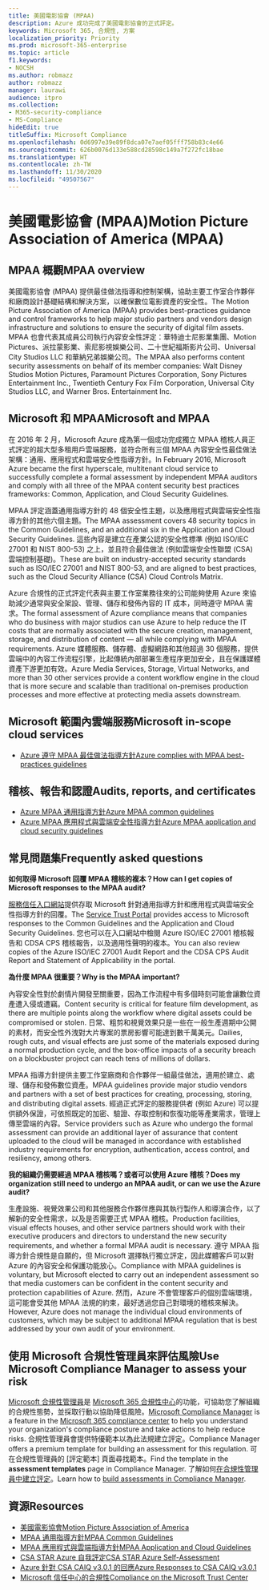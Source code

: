 ```yaml
---
title: 美國電影協會 (MPAA)
description: Azure 成功完成了美國電影協會的正式評定。
keywords: Microsoft 365, 合規性, 方案
localization_priority: Priority
ms.prod: microsoft-365-enterprise
ms.topic: article
f1.keywords:
- NOCSH
ms.author: robmazz
author: robmazz
manager: laurawi
audience: itpro
ms.collection:
- M365-security-compliance
- MS-Compliance
hideEdit: true
titleSuffix: Microsoft Compliance
ms.openlocfilehash: 0d6997e39e89f8dca07e7aef05fff758b83c4e66
ms.sourcegitcommit: 626b0076d133e588cd28598c149a7f272fc18bae
ms.translationtype: HT
ms.contentlocale: zh-TW
ms.lasthandoff: 11/30/2020
ms.locfileid: "49507567"
---
```

# <a name="motion-picture-association-of-america-mpaa"></a><span data-ttu-id="c728f-104">美國電影協會 (MPAA)</span><span class="sxs-lookup"><span data-stu-id="c728f-104">Motion Picture Association of America (MPAA)</span></span>

## <a name="mpaa-overview"></a><span data-ttu-id="c728f-105">MPAA 概觀</span><span class="sxs-lookup"><span data-stu-id="c728f-105">MPAA overview</span></span>

<span data-ttu-id="c728f-106">美國電影協會 (MPAA) 提供最佳做法指導和控制架構，協助主要工作室合作夥伴和廠商設計基礎結構和解決方案，以確保數位電影資產的安全性。</span><span class="sxs-lookup"><span data-stu-id="c728f-106">The Motion Picture Association of America (MPAA) provides best-practices guidance and control frameworks to help major studio partners and vendors design infrastructure and solutions to ensure the security of digital film assets.</span></span> <span data-ttu-id="c728f-107">MPAA 也會代表其成員公司執行內容安全性評定：華特迪士尼影業集團、Motion Pictures、派拉蒙影業、索尼影視娛樂公司、二十世紀福斯影片公司、Universal City Studios LLC 和華納兄弟娛樂公司。</span><span class="sxs-lookup"><span data-stu-id="c728f-107">The MPAA also performs content security assessments on behalf of its member companies: Walt Disney Studios Motion Pictures, Paramount Pictures Corporation, Sony Pictures Entertainment Inc., Twentieth Century Fox Film Corporation, Universal City Studios LLC, and Warner Bros. Entertainment Inc.</span></span>

## <a name="microsoft-and-mpaa"></a><span data-ttu-id="c728f-108">Microsoft 和 MPAA</span><span class="sxs-lookup"><span data-stu-id="c728f-108">Microsoft and MPAA</span></span>

<span data-ttu-id="c728f-109">在 2016 年 2 月，Microsoft Azure 成為第一個成功完成獨立 MPAA 稽核人員正式評定的超大型多租用戶雲端服務，並符合所有三個 MPAA 內容安全性最佳做法架構：通用、應用程式和雲端安全性指導方針。</span><span class="sxs-lookup"><span data-stu-id="c728f-109">In February 2016, Microsoft Azure became the first hyperscale, multitenant cloud service to successfully complete a formal assessment by independent MPAA auditors and comply with all three of the MPAA content security best practices frameworks: Common, Application, and Cloud Security Guidelines.</span></span>

<span data-ttu-id="c728f-110">MPAA 評定涵蓋通用指導方針的 48 個安全性主題，以及應用程式與雲端安全性指導方針的其他六個主題。</span><span class="sxs-lookup"><span data-stu-id="c728f-110">The MPAA assessment covers 48 security topics in the Common Guidelines, and an additional six in the Application and Cloud Security Guidelines.</span></span> <span data-ttu-id="c728f-111">這些內容是建立在產業公認的安全性標準 (例如 ISO/IEC 27001 和 NIST 800-53) 之上，並且符合最佳做法 (例如雲端安全性聯盟 (CSA) 雲端控制基礎)。</span><span class="sxs-lookup"><span data-stu-id="c728f-111">These are built on industry-accepted security standards such as ISO/IEC 27001 and NIST 800-53, and are aligned to best practices, such as the Cloud Security Alliance (CSA) Cloud Controls Matrix.</span></span>

<span data-ttu-id="c728f-112">Azure 合規性的正式評定代表與主要工作室業務往來的公司能夠使用 Azure 來協助減少通常與安全架設、管理、儲存和發佈內容的 IT 成本，同時遵守 MPAA 需求。</span><span class="sxs-lookup"><span data-stu-id="c728f-112">The formal assessment of Azure compliance means that companies who do business with major studios can use Azure to help reduce the IT costs that are normally associated with the secure creation, management, storage, and distribution of content — all while complying with MPAA requirements.</span></span> <span data-ttu-id="c728f-113">Azure 媒體服務、儲存體、虛擬網路和其他超過 30 個服務，提供雲端中的內容工作流程引擎，比起傳統內部部署生產程序更加安全，且在保護媒體資產下游更加有效。</span><span class="sxs-lookup"><span data-stu-id="c728f-113">Azure Media Services, Storage, Virtual Networks, and more than 30 other services provide a content workflow engine in the cloud that is more secure and scalable than traditional on-premises production processes and more effective at protecting media assets downstream.</span></span>

## <a name="microsoft-in-scope-cloud-services"></a><span data-ttu-id="c728f-114">Microsoft 範圍內雲端服務</span><span class="sxs-lookup"><span data-stu-id="c728f-114">Microsoft in-scope cloud services</span></span>

- [<span data-ttu-id="c728f-115">Azure 遵守 MPAA 最佳做法指導方針</span><span class="sxs-lookup"><span data-stu-id="c728f-115">Azure complies with MPAA best-practices guidelines</span></span>](https://aka.ms/AzureCompliance)

## <a name="audits-reports-and-certificates"></a><span data-ttu-id="c728f-116">稽核、報告和認證</span><span class="sxs-lookup"><span data-stu-id="c728f-116">Audits, reports, and certificates</span></span>

- [<span data-ttu-id="c728f-117">Azure MPAA 通用指導方針</span><span class="sxs-lookup"><span data-stu-id="c728f-117">Azure MPAA common guidelines</span></span>](https://aka.ms/AzureMPAACommonGuidelines)
- [<span data-ttu-id="c728f-118">Azure MPAA 應用程式與雲端安全性指導方針</span><span class="sxs-lookup"><span data-stu-id="c728f-118">Azure MPAA application and cloud security guidelines</span></span>](https://aka.ms/AzureMPAAApplicationandCloudSecurityGuidelines)

## <a name="frequently-asked-questions"></a><span data-ttu-id="c728f-119">常見問題集</span><span class="sxs-lookup"><span data-stu-id="c728f-119">Frequently asked questions</span></span>

<span data-ttu-id="c728f-120">**如何取得 Microsoft 回覆 MPAA 稽核的複本？**</span><span class="sxs-lookup"><span data-stu-id="c728f-120">**How can I get copies of Microsoft responses to the MPAA audit?**</span></span>

<span data-ttu-id="c728f-121">[服務信任入口網站](https://aka.ms/stphelp)提供存取 Microsoft 針對通用指導方針和應用程式與雲端安全性指導方針的回覆。</span><span class="sxs-lookup"><span data-stu-id="c728f-121">The [Service Trust Portal](https://aka.ms/stphelp) provides access to Microsoft responses to the Common Guidelines and the Application and Cloud Security Guidelines.</span></span> <span data-ttu-id="c728f-122">您也可以在入口網站中檢閱 Azure ISO/IEC 27001 稽核報告和 CDSA CPS 稽核報告，以及適用性聲明的複本。</span><span class="sxs-lookup"><span data-stu-id="c728f-122">You can also review copies of the Azure ISO/IEC 27001 Audit Report and the CDSA CPS Audit Report and Statement of Applicability in the portal.</span></span>

<span data-ttu-id="c728f-123">**為什麼 MPAA 很重要？**</span><span class="sxs-lookup"><span data-stu-id="c728f-123">**Why is the MPAA important?**</span></span>

<span data-ttu-id="c728f-124">內容安全性對於劇情片開發至關重要，因為工作流程中有多個時刻可能會讓數位資產遭入侵或遭竊。</span><span class="sxs-lookup"><span data-stu-id="c728f-124">Content security is critical for feature film development, as there are multiple points along the workflow where digital assets could be compromised or stolen.</span></span> <span data-ttu-id="c728f-125">日常、粗剪和視覺效果只是一些在一般生產週期中公開的素材，而安全性外洩對大片專案的票房影響可能達到數千萬美元。</span><span class="sxs-lookup"><span data-stu-id="c728f-125">Dailies, rough cuts, and visual effects are just some of the materials exposed during a normal production cycle, and the box-office impacts of a security breach on a blockbuster project can reach tens of millions of dollars.</span></span>

<span data-ttu-id="c728f-126">MPAA 指導方針提供主要工作室廠商和合作夥伴一組最佳做法，適用於建立、處理、儲存和發佈數位資產。</span><span class="sxs-lookup"><span data-stu-id="c728f-126">MPAA guidelines provide major studio vendors and partners with a set of best practices for creating, processing, storing, and distributing digital assets.</span></span> <span data-ttu-id="c728f-127">經過正式評定的服務提供者 (例如 Azure) 可以提供額外保證，可依照既定的加密、驗證、存取控制和恢復功能等產業需求，管理上傳至雲端的內容。</span><span class="sxs-lookup"><span data-stu-id="c728f-127">Service providers such as Azure who undergo the formal assessment can provide an additional layer of assurance that content uploaded to the cloud will be managed in accordance with established industry requirements for encryption, authentication, access control, and resiliency, among others.</span></span>

<span data-ttu-id="c728f-128">**我的組織仍需要經過 MPAA 稽核嗎？或者可以使用 Azure 稽核？**</span><span class="sxs-lookup"><span data-stu-id="c728f-128">**Does my organization still need to undergo an MPAA audit, or can we use the Azure audit?**</span></span>

<span data-ttu-id="c728f-129">生產設施、視覺效果公司和其他服務合作夥伴應與其執行製作人和導演合作，以了解新的安全性需求，以及是否需要正式 MPAA 稽核。</span><span class="sxs-lookup"><span data-stu-id="c728f-129">Production facilities, visual effects houses, and other service partners should work with their executive producers and directors to understand the new security requirements, and whether a formal MPAA audit is necessary.</span></span> <span data-ttu-id="c728f-130">遵守 MPAA 指導方針合規性是自願的，但 Microsoft 選擇執行獨立評定，因此媒體客戶可以對 Azure 的內容安全和保護功能放心。</span><span class="sxs-lookup"><span data-stu-id="c728f-130">Compliance with MPAA guidelines is voluntary, but Microsoft elected to carry out an independent assessment so that media customers can be confident in the content security and protection capabilities of Azure.</span></span> <span data-ttu-id="c728f-131">然而，Azure 不會管理客戶的個別雲端環境，這可能會受其他 MPAA 法規的約束，最好透過您自己對環境的稽核來解決。</span><span class="sxs-lookup"><span data-stu-id="c728f-131">However, Azure does not manage the individual cloud environments of customers, which may be subject to additional MPAA regulation that is best addressed by your own audit of your environment.</span></span>

## <a name="use-microsoft-compliance-manager-to-assess-your-risk"></a><span data-ttu-id="c728f-132">使用 Microsoft 合規性管理員來評估風險</span><span class="sxs-lookup"><span data-stu-id="c728f-132">Use Microsoft Compliance Manager to assess your risk</span></span>

<span data-ttu-id="c728f-133">[Microsoft 合規性管理員](https://docs.microsoft.com/microsoft-365/compliance/compliance-manager)是 [Microsoft 365 合規性中心](https://docs.microsoft.com/microsoft-365/compliance/microsoft-365-compliance-center)的功能，可協助您了解組織的合規性態勢，並採取行動以協助降低風險。</span><span class="sxs-lookup"><span data-stu-id="c728f-133">[Microsoft Compliance Manager](https://docs.microsoft.com/microsoft-365/compliance/compliance-manager) is a feature in the [Microsoft 365 compliance center](https://docs.microsoft.com/microsoft-365/compliance/microsoft-365-compliance-center) to help you understand your organization's compliance posture and take actions to help reduce risks.</span></span> <span data-ttu-id="c728f-134">合規性管理員會提供特優範本以為此法規建立評定。</span><span class="sxs-lookup"><span data-stu-id="c728f-134">Compliance Manager offers a premium template for building an assessment for this regulation.</span></span> <span data-ttu-id="c728f-135">可在合規性管理員的 [評定範本] 頁面尋找範本。</span><span class="sxs-lookup"><span data-stu-id="c728f-135">Find the template in the **assessment templates** page in Compliance Manager.</span></span> <span data-ttu-id="c728f-136">了解如何[在合規性管理員中建立評定](https://docs.microsoft.com/microsoft-365/compliance/compliance-manager-assessments)。</span><span class="sxs-lookup"><span data-stu-id="c728f-136">Learn how to [build assessments in Compliance Manager](https://docs.microsoft.com/microsoft-365/compliance/compliance-manager-assessments).</span></span>

## <a name="resources"></a><span data-ttu-id="c728f-137">資源</span><span class="sxs-lookup"><span data-stu-id="c728f-137">Resources</span></span>

- [<span data-ttu-id="c728f-138">美國電影協會</span><span class="sxs-lookup"><span data-stu-id="c728f-138">Motion Picture Association of America</span></span>](https://www.mpaa.org/)
- [<span data-ttu-id="c728f-139">MPAA 通用指導方針</span><span class="sxs-lookup"><span data-stu-id="c728f-139">MPAA Common Guidelines</span></span>](https://www.mpaa.org/wp-content/uploads/2015/11/MPAA-Best-Practices-Common-Guidelines_V3_0_2015_04_02_FINAL-r7.pdf)
- [<span data-ttu-id="c728f-140">MPAA 應用程式與雲端指導方針</span><span class="sxs-lookup"><span data-stu-id="c728f-140">MPAA Application and Cloud Guidelines</span></span>](https://www.mpaa.org/wp-content/uploads/2015/12/MPAA-Best-Practices-App-and-Cloud_V1-0-20150507-RELEASE-CANDIDATE-6.docx)
- [<span data-ttu-id="c728f-141">CSA STAR Azure 自我評定</span><span class="sxs-lookup"><span data-stu-id="c728f-141">CSA STAR Azure Self-Assessment</span></span>](https://www.microsoft.com/TrustCenter/Compliance/CSA-self-assessment)
- [<span data-ttu-id="c728f-142">Azure 針對 CSA CAIQ v3.0.1 的回應</span><span class="sxs-lookup"><span data-stu-id="c728f-142">Azure Responses to CSA CAIQ v3.0.1</span></span>](https://gallery.technet.microsoft.com/Azure-Responses-to-CSA-46034a11)
- [<span data-ttu-id="c728f-143">Microsoft 信任中心的合規性</span><span class="sxs-lookup"><span data-stu-id="c728f-143">Compliance on the Microsoft Trust Center</span></span>](https://www.microsoft.com/trust-center/compliance/compliance-overview)
